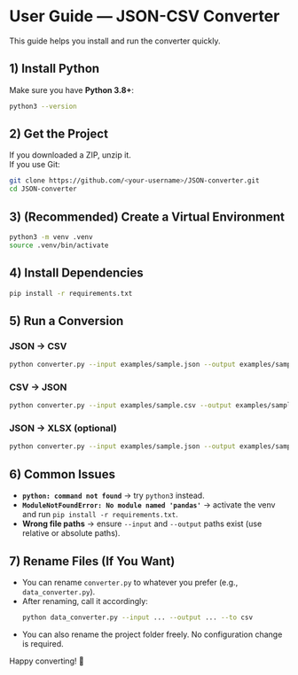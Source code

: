 # User Guide — JSON-CSV Converter

This guide helps you install and run the converter quickly.

## 1) Install Python
Make sure you have **Python 3.8+**:
```bash
python3 --version
```

## 2) Get the Project
If you downloaded a ZIP, unzip it.  
If you use Git:
```bash
git clone https://github.com/<your-username>/JSON-converter.git
cd JSON-converter
```

## 3) (Recommended) Create a Virtual Environment
```bash
python3 -m venv .venv
source .venv/bin/activate
```

## 4) Install Dependencies
```bash
pip install -r requirements.txt
```

## 5) Run a Conversion
### JSON → CSV
```bash
python converter.py --input examples/sample.json --output examples/sample.csv --to csv
```

### CSV → JSON
```bash
python converter.py --input examples/sample.csv --output examples/sample.json --to json
```

### JSON → XLSX (optional)
```bash
python converter.py --input examples/sample.json --output examples/sample.xlsx --to xlsx
```

## 6) Common Issues
- **`python: command not found`** → try `python3` instead.  
- **`ModuleNotFoundError: No module named 'pandas'`** → activate the venv and run `pip install -r requirements.txt`.  
- **Wrong file paths** → ensure `--input` and `--output` paths exist (use relative or absolute paths).

## 7) Rename Files (If You Want)
- You can rename `converter.py` to whatever you prefer (e.g., `data_converter.py`).  
- After renaming, call it accordingly:
  ```bash
  python data_converter.py --input ... --output ... --to csv
  ```
- You can also rename the project folder freely. No configuration change is required.

Happy converting! 🎉
